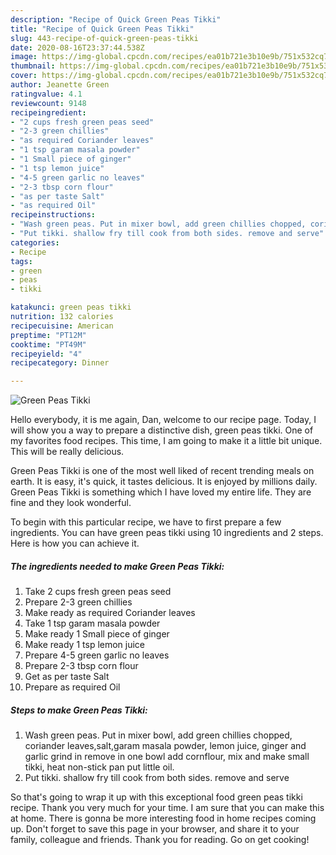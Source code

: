 ```yaml
---
description: "Recipe of Quick Green Peas Tikki"
title: "Recipe of Quick Green Peas Tikki"
slug: 443-recipe-of-quick-green-peas-tikki
date: 2020-08-16T23:37:44.538Z
image: https://img-global.cpcdn.com/recipes/ea01b721e3b10e9b/751x532cq70/green-peas-tikki-recipe-main-photo.jpg
thumbnail: https://img-global.cpcdn.com/recipes/ea01b721e3b10e9b/751x532cq70/green-peas-tikki-recipe-main-photo.jpg
cover: https://img-global.cpcdn.com/recipes/ea01b721e3b10e9b/751x532cq70/green-peas-tikki-recipe-main-photo.jpg
author: Jeanette Green
ratingvalue: 4.1
reviewcount: 9148
recipeingredient:
- "2 cups fresh green peas seed"
- "2-3 green chillies"
- "as required Coriander leaves"
- "1 tsp garam masala powder"
- "1 Small piece of ginger"
- "1 tsp lemon juice"
- "4-5 green garlic no leaves"
- "2-3 tbsp corn flour"
- "as per taste Salt"
- "as required Oil"
recipeinstructions:
- "Wash green peas. Put in mixer bowl, add green chillies chopped, coriander leaves,salt,garam masala powder, lemon juice, ginger and garlic grind in remove in one bowl add cornflour, mix and make small tikki, heat non-stick pan put little oil."
- "Put tikki. shallow fry till cook from both sides. remove and serve"
categories:
- Recipe
tags:
- green
- peas
- tikki

katakunci: green peas tikki 
nutrition: 132 calories
recipecuisine: American
preptime: "PT12M"
cooktime: "PT49M"
recipeyield: "4"
recipecategory: Dinner

---
```



![Green Peas Tikki](https://img-global.cpcdn.com/recipes/ea01b721e3b10e9b/751x532cq70/green-peas-tikki-recipe-main-photo.jpg)

Hello everybody, it is me again, Dan, welcome to our recipe page. Today, I will show you a way to prepare a distinctive dish, green peas tikki. One of my favorites food recipes. This time, I am going to make it a little bit unique. This will be really delicious.

Green Peas Tikki is one of the most well liked of recent trending meals on earth. It is easy, it's quick, it tastes delicious. It is enjoyed by millions daily. Green Peas Tikki is something which I have loved my entire life. They are fine and they look wonderful.




To begin with this particular recipe, we have to first prepare a few ingredients. You can have green peas tikki using 10 ingredients and 2 steps. Here is how you can achieve it.

<!--inarticleads1-->

##### The ingredients needed to make Green Peas Tikki:

1. Take 2 cups fresh green peas seed
1. Prepare 2-3 green chillies
1. Make ready as required Coriander leaves
1. Take 1 tsp garam masala powder
1. Make ready 1 Small piece of ginger
1. Make ready 1 tsp lemon juice
1. Prepare 4-5 green garlic no leaves
1. Prepare 2-3 tbsp corn flour
1. Get as per taste Salt
1. Prepare as required Oil




<!--inarticleads2-->

##### Steps to make Green Peas Tikki:

1. Wash green peas. Put in mixer bowl, add green chillies chopped, coriander leaves,salt,garam masala powder, lemon juice, ginger and garlic grind in remove in one bowl add cornflour, mix and make small tikki, heat non-stick pan put little oil.
1. Put tikki. shallow fry till cook from both sides. remove and serve




So that's going to wrap it up with this exceptional food green peas tikki recipe. Thank you very much for your time. I am sure that you can make this at home. There is gonna be more interesting food in home recipes coming up. Don't forget to save this page in your browser, and share it to your family, colleague and friends. Thank you for reading. Go on get cooking!
